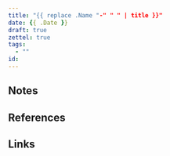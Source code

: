 ```yaml
---
title: "{{ replace .Name "-" " " | title }}"
date: {{ .Date }}
draft: true
zettel: true
tags:
  - ""
id: 
---
```

## Notes


## References


## Links
